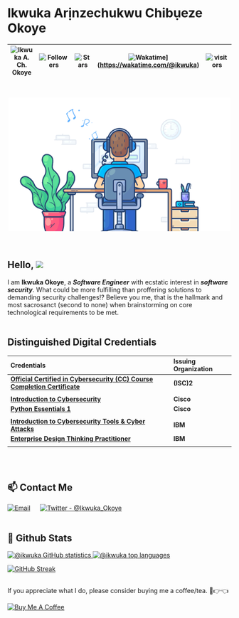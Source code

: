 # Ikwuka Arịnzechukwu Chibụeze Okoye

|![Ikwuka A. Ch. Okoye](https://img.shields.io/badge/Maazi-IKWUKA%20A.%20CH.%20OKOYE-blue)|![Followers](https://img.shields.io/github/followers/ikwuka)|![Stars](https://img.shields.io/github/stars/ikwuka?label=Profile%20Stars&logo=Profile%20stars&logoColor=b)|![Wakatime](https://wakatime.com/badge/user/33aa22b6-1751-45ce-b283-99f6c1beccb8.svg)](https://wakatime.com/@ikwuka)|![visitors](https://visitor-badge.glitch.me/badge?page_id=ikwuka.ikwuka&left)|
--| --| --| --| --|
<br>

<p align="center">
    <img
        src="./banner/software_engineer.gif"
        alt="Software Engineer"
    />
</p><br>

## Hello, ![](https://user-images.githubusercontent.com/18350557/176309783-0785949b-9127-417c-8b55-ab5a4333674e.gif)

I am **Ikwuka Okoye**, a ***Software Engineer*** with ecstatic interest in ***software security***. What could be more fulfilling than proffering solutions to demanding security challenges!? Believe you me, that is the hallmark and most sacrosanct (second to none) when brainstorming on core technological requirements to be met.<br><br>

## Distinguished Digital Credentials

| Credentials | Issuing Organization |
| :--                 | :--                 |
|**[Official Certified in Cybersecurity (CC) Course Completion Certificate](https://www.dropbox.com/s/4gwq2abi7o70ujr/Official_CC_Course_Completion%29_Certificate_Official%20%28ISC%29%C2%B2_Certified_in_Cybersecurity_%28CC%29_Self-Paced_Training%20-%201M_Okoye.pdf?dl=0)**|**(ISC)2**|
|                     |                     |
|**[Introduction to Cybersecurity](https://www.credly.com/badges/6ef2b312-217d-4653-b307-eb4d480d04f3/public_url)**|**Cisco**|
|**[Python Essentials 1](https://www.credly.com/badges/7141539a-8c26-49b4-8c1e-3a948022096c/public_url)**|**Cisco**|
|                     |                     |
|**[Introduction to Cybersecurity Tools & Cyber Attacks](https://www.credly.com/badges/38a9d816-15ff-4f41-b34d-d22d41ae03ba/public_url)**|**IBM**|
|**[Enterprise Design Thinking Practitioner](https://www.credly.com/badges/6ff4daa7-6834-4c1a-9ae7-ed6e69e3c130/public_url)**|**IBM**|
|                     |                     |

<br><br>

## 📫 Contact Me

[![Email](https://img.shields.io/badge/Protonmail-D14836?style=for-the-badge&logo=proton&logoColor=white)](mailto:ikwukao@proton.me.com) &emsp;
[![Twitter - @Ikwuka_Okoye](https://img.shields.io/badge/Twitter-1DA1F2?style=for-the-badge&logo=twitter&logoColor=white)](https://twitter.com/Ikwuka_Okoye) &emsp;
<br><br>

## 🌈 Github Stats

<p>
    <a href="https://github.com/ikwuka/github-readme-stats">
        <img
            src="https://github-readme-stats.vercel.app/api?username=ikwuka&count_private=true&show_icons=true&theme=radical"
            alt="@ikwuka GitHub statistics"
        />
    </a>
    <a href="https://github.com/ikwuka/github-readme-stats">
    <img
        src="https://github-readme-stats.vercel.app/api/top-langs/?username=ikwuka&layout=compact&theme=radical"
        alt="@ikwuka top languages"
    />
    </a>
</p>

[![GitHub Streak](https://streak-stats.demolab.com/?user=ikwuka&theme=radical)](https://git.io/streak-stats)
<br><br>

If you appreciate what I do, please consider buying me a coffee/tea. 🥺👉👈

<a href="https://www.buymeacoffee.com/ikwukao2" target="_blank">
    <img
        src="https://cdn.buymeacoffee.com/buttons/v2/default-red.png"
        alt="Buy Me A Coffee"
        width="150"
    />
</a>
